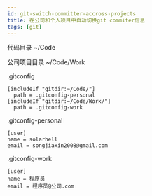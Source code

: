 ```yaml
---
id: git-switch-committer-accross-projects
title: 在公司和个人项目中自动切换git commiter信息
tags: [git]
---
```



代码目录 ~/Code

公司项目目录 ~/Code/Work

<!--truncate-->

.gitconfig

```
[includeIf "gitdir:~/Code/"]
  path = .gitconfig-personal
[includeIf "gitdir:~/Code/Work/"]
  path = .gitconfig-work
```

.gitconfig-personal

```
[user]
name = solarhell
email = songjiaxin2008@gmail.com
```

.gitconfig-work

```
[user]
name = 程序员
email = 程序员@公司.com
```
